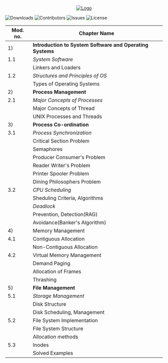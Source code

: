 <br/>
<p align="center">
  <a href="https://github.com/Dare-marvel/Operating-Systems">
    <img src="https://raw.githubusercontent.com/Dare-marvel/Operating-Systems/main/Images/Operating%20Systems.png" alt="Logo">
  </a>
</p>

![Downloads](https://img.shields.io/github/downloads/Dare-marvel/Operating-Systems/total) ![Contributors](https://img.shields.io/github/contributors/Dare-marvel/Operating-Systems?color=dark-green) ![Issues](https://img.shields.io/github/issues/Dare-marvel/Operating-Systems) ![License](https://img.shields.io/github/license/Dare-marvel/Operating-Systems) 


|Mod. no.| Chapter Name |
|----|-----|
|1)   |  **Introduction to System Software and Operating Systems** |
| 1.1 | _System Software_ |
|     | Linkers and Loaders |
| 1.2 | _Structures and Principles of OS_ |
|     | Types of Operating Systems |
|2)   | **Process Management** |
| 2.1 | _Major Concepts of Processes_ |
|     | Major Concepts of Thread |
|     | UNIX Processes and Threads |
|3)   | **Process Co-ordination** |
| 3.1 | _Process Synchronization_ |
|     | Critical Section Problem |
|     | Semaphores |
|     | Producer Consumer's Problem|
|     | Reader Writer's Problem |
|     | Printer Spooler Problem |
|     | Dining Philosophers Problem |
| 3.2 | _CPU Scheduling_ |
|     | Sheduling Criteria, Algorithms |
|     | _Deadlock_ |
|     | Prevention, Detection(RAG) |
|     | Avoidance(Banker's Algorithm) |
|4)   | Memory Management |
| 4.1 | Contiguous Allocation |
|     | Non-Contiguous Allocation  |
| 4.2 | Virtual Memory Management |
|     | Demand Paging |
|     | Allocation of Frames|
|     | Thrashing |
|5)   | **File Management** |
| 5.1 | _Storage Management_ |
|     | Disk Structure |
|     | Disk Scheduling, Management |
| 5.2 | File System Implementation|
|     | File System Structure |
|     | Allocation methods |
| 5.3 | Inodes |
|     | Solved Examples|
